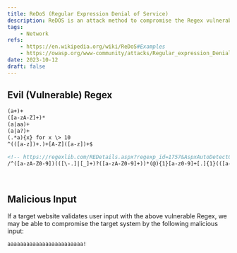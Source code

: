 ```yaml
---
title: ReDoS (Regular Expression Denial of Service)
description: ReDOS is an attack method to compromise the Regex vulnerabilities which evaluate arbitrary inputs.
tags:
    - Network
refs:
    - https://en.wikipedia.org/wiki/ReDoS#Examples
    - https://owasp.org/www-community/attacks/Regular_expression_Denial_of_Service_-_ReDoS
date: 2023-10-12
draft: false
---
```


## Evil (Vulnerable) Regex

```html
(a+)+
([a-zA-Z]+)*
(a|aa)+
(a|a?)+
(.*a){x} for x \> 10
^(([a-z])+.)+[A-Z]([a-z])+$

<!-- https://regexlib.com/REDetails.aspx?regexp_id=1757&AspxAutoDetectCookieSupport=1 -->
/^([a-zA-Z0-9])(([\-.]|[_]+)?([a-zA-Z0-9]+))*(@){1}[a-z0-9]+[.]{1}(([a-z]{2,3})|([a-z]{2,3}[.]{1}[a-z]{2,3}))$/
```

<br />

## Malicious Input

If a target website validates user input with the above vulnerable Regex, we may be able to compromise the target system by the following malicious input:

```bash
aaaaaaaaaaaaaaaaaaaaaaaa!
```
